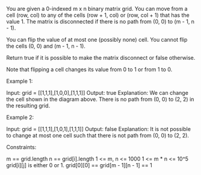 You are given a 0-indexed m x n binary matrix grid. You can move from a cell
(row, col) to any of the cells (row + 1, col) or (row, col + 1) that has the
value 1. The matrix is disconnected if there is no path from (0, 0) to (m -
1, n - 1).

You can flip the value of at most one (possibly none) cell. You cannot flip
the cells (0, 0) and (m - 1, n - 1).

Return true if it is possible to make the matrix disconnect or false
otherwise.

Note that flipping a cell changes its value from 0 to 1 or from 1 to 0.


Example 1:


Input: grid = [[1,1,1],[1,0,0],[1,1,1]]
Output: true
Explanation: We can change the cell shown in the diagram above. There is no
path from (0, 0) to (2, 2) in the resulting grid.


Example 2:


Input: grid = [[1,1,1],[1,0,1],[1,1,1]]
Output: false
Explanation: It is not possible to change at most one cell such that there is
not path from (0, 0) to (2, 2).



Constraints:


m == grid.length
n == grid[i].length
1 <= m, n <= 1000
1 <= m * n <= 10^5
grid[i][j] is either 0 or 1.
grid[0][0] == grid[m - 1][n - 1] == 1




